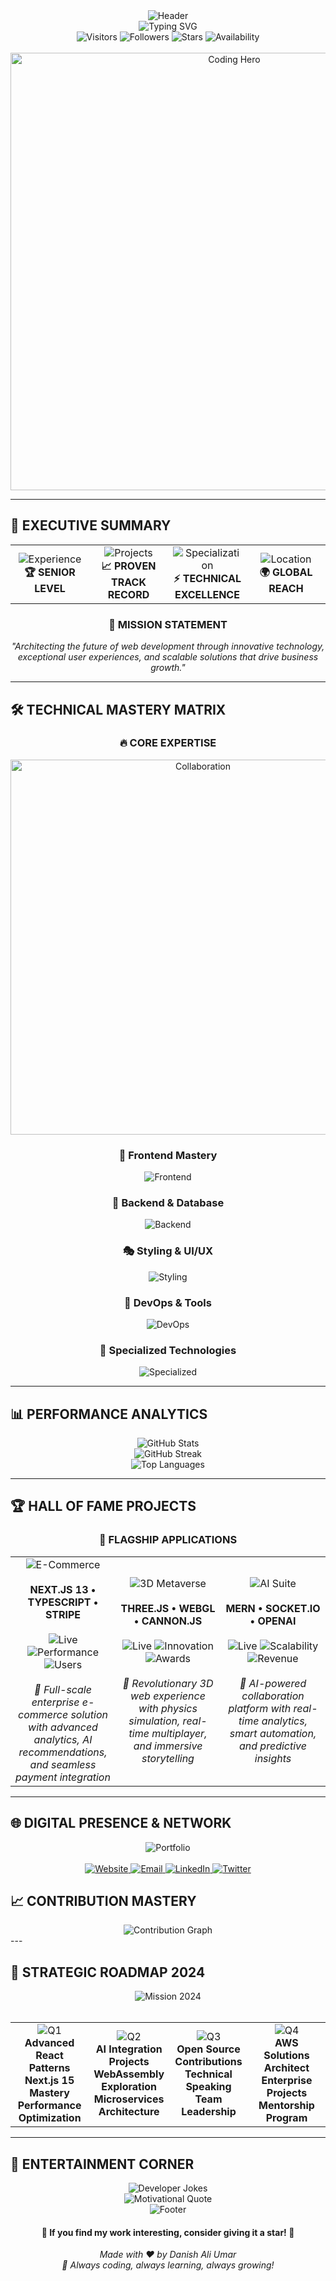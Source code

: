 <!-- 
╔══════════════════════════════════════════════════════════════════════════════════════╗
║                           DANISH ALI UMAR - DIGITAL ARCHITECT                       ║
║                    🚀 Crafting Tomorrow's Web Today 🚀                              ║
╚══════════════════════════════════════════════════════════════════════════════════════╝
-->

<div align="center">
  <img src="https://capsule-render.vercel.app/api?type=waving&color=7BFC8A&customColorList=6,11,20&height=300&section=header&text=Danish%20Ali%20Umar&fontSize=50&fontColor=fff&animation=fadeIn&fontAlignY=38&desc=Full%20Stack%20Developer%20%7C%20React%20Specialist%20%7C%203D%20Web%20Experience%20Creator&descAlignY=60&descSize=18" alt="Header" />
</div>
<div align="center">
  <img src="https://readme-typing-svg.demolab.com?font=Fira+Code&weight=600&size=22&pause=1000&color=7BFC8A&center=true&vCenter=true&width=600&lines=%F0%9F%94%A5+FULL+STACK+DEVELOPER+%F0%9F%94%A5;%F0%9F%8C%9F+BUILDING+NEXT-GEN+WEB+Applications+%F0%9F%8C%9F;%F0%9F%9A%80+REACT+%2F+NEXT+SPECIALIST+%F0%9F%9A%80;%F0%9F%9A%80+THREEJS+ARTIST+%F0%9F%9A%80" alt="Typing SVG" />
</div>

<div align="center">
  <img src="https://komarev.com/ghpvc/?username=DanishAliUmar&style=for-the-badge&color=7BFC8A&label=VISITORS&labelColor=000000" alt="Visitors"  />
  <img src="https://img.shields.io/github/followers/DanishAliUmar?style=for-the-badge&color=7BFC8A&labelColor=000000&label=FOLLOWERS" alt="Followers" />
  <img src="https://img.shields.io/github/stars/DanishAliUmar?style=for-the-badge&color=7BFC8A&labelColor=000000&label=STARS" alt="Stars" />
  <img src="https://img.shields.io/badge/AVAILABILITY-OPEN%20FOR%20OPPORTUNITIES-7BFC8A?style=for-the-badge&labelColor=000000" alt="Availability" />
</div>

<br>

<div align="center">
  <img src="https://user-images.githubusercontent.com/74038190/229223263-cf2e4b07-2615-4f87-9c38-e37600f8381a.gif" width="700" alt="Coding Hero" />
</div>

---

## 🎯 **EXECUTIVE SUMMARY**

<div align="center">
  <table>
    <tr>
      <td align="center" width="25%">
        <img src="https://img.shields.io/badge/EXPERIENCE-3%2B%20Years-7BFC8A?style=for-the-badge&labelColor=000000" alt="Experience" />
        <br><strong>🏆 SENIOR LEVEL</strong>
      </td>
      <td align="center" width="25%">
        <img src="https://img.shields.io/badge/PROJECTS-30%2B%20Completed-7BFC8A?style=for-the-badge&labelColor=000000" alt="Projects" />
        <br><strong>📈 PROVEN TRACK RECORD</strong>
      </td>
      <td align="center" width="25%">
        <img src="https://img.shields.io/badge/SPECIALIZATION-Full%20Stack-7BFC8A?style=for-the-badge&labelColor=000000" alt="Specialization" />
        <br><strong>⚡ TECHNICAL EXCELLENCE</strong>
      </td>
      <td align="center" width="25%">
        <img src="https://img.shields.io/badge/LOCATION-Pakistan-7BFC8A?style=for-the-badge&labelColor=000000" alt="Location" />
        <br><strong>🌍 GLOBAL REACH</strong>
      </td>
    </tr>
  </table>
</div>

<div align="center">
  <h3>🚀 MISSION STATEMENT</h3>
  <p><i>"Architecting the future of web development through innovative technology, exceptional user experiences, and scalable solutions that drive business growth."</i></p>
</div>

---

## 🛠️ **TECHNICAL MASTERY MATRIX**

<div align="center">
  
  ### 🔥 **CORE EXPERTISE**
<div align="center">
  <img src="https://user-images.githubusercontent.com/74038190/212284100-561aa473-3905-4a80-b561-0d28506553ee.gif" width="600" alt="Collaboration" />
</div>
  
<div align="center">

### 🎨 Frontend Mastery
<p>
  <img src="https://skillicons.dev/icons?i=react,nextjs,typescript,javascript,html,css" alt="Frontend" />
</p>

### 🔧 Backend & Database
<p>
  <img src="https://skillicons.dev/icons?i=nodejs,express,mongodb,mysql,firebase,supabase" alt="Backend" />
</p>

### 🎭 Styling & UI/UX
<p>
  <img src="https://skillicons.dev/icons?i=tailwind,bootstrap,sass,materialui,figma" alt="Styling" />
</p>

### 🚀 DevOps & Tools
<p>
  <img src="https://skillicons.dev/icons?i=git,github,docker,aws,vercel,netlify" alt="DevOps" />
</p>

### 🎪 Specialized Technologies
<p>
  <img src="https://skillicons.dev/icons?i=threejs,blender,unity,python,linux" alt="Specialized" />
</p>

</div>
</div>

---

## 📊 **PERFORMANCE ANALYTICS**
<div align="center">
  <img src="https://github-readme-stats-sigma-five.vercel.app/api?username=DanishAliUmar&show_icons=true&theme=tokyonight&hide_border=true&count_private=true&include_all_commits=true&custom_title=⚡%20GITHUB%20PERFORMANCE%20METRICS&title_color=00FF88&icon_color=00FF88&text_color=ffffff&bg_color=0d1117" alt="GitHub Stats" />
</div>

<div align="center">
  <img src="https://github-readme-streak-stats.herokuapp.com/?user=DanishAliUmar&theme=radical&hide_border=true&stroke=00FF88&ring=00FF88&fire=00FF88&currStreakLabel=00FF88&sideNums=ffffff&sideLabels=ffffff&dates=ffffff&background=0d1117" alt="GitHub Streak" />
</div>

<div align="center">
  <img src="https://github-readme-stats.vercel.app/api/top-langs/?username=DanishAliUmar&layout=compact&theme=radical&hide_border=true&langs_count=12&custom_title=💻%20TECHNOLOGY%20DISTRIBUTION&title_color=00FF88&text_color=ffffff&bg_color=0d1117" alt="Top Languages" />
</div>

---

## 🏆 **HALL OF FAME PROJECTS**

<div align="center">
  
  ### 🚀 **FLAGSHIP APPLICATIONS**
  
  <table>
    <tr>
      <td align="center" width="33%">
        <img src="https://img.shields.io/badge/🌐-E--COMMERCE%20EMPIRE-7BFC8A?style=for-the-badge&labelColor=000000" alt="E-Commerce" />
        <br><br>
        <strong>NEXT.JS 13 • TYPESCRIPT • STRIPE</strong>
        <br><br>
        <img src="https://img.shields.io/badge/STATUS-LIVE-7BFC8A?style=flat-square&labelColor=000000" alt="Live" />
        <img src="https://img.shields.io/badge/PERFORMANCE-98%25-7BFC8A?style=flat-square&labelColor=000000" alt="Performance" />
        <img src="https://img.shields.io/badge/USERS-10K%2B-7BFC8A?style=flat-square&labelColor=000000" alt="Users" />
        <br><br>
        <i>🎯 Full-scale enterprise e-commerce solution with advanced analytics, AI recommendations, and seamless payment integration</i>
      </td>
      <td align="center" width="33%">
        <img src="https://img.shields.io/badge/🎨-3D%20METAVERSE%20HUB-7BFC8A?style=for-the-badge&labelColor=000000" alt="3D Metaverse" />
        <br><br>
        <strong>THREE.JS • WEBGL • CANNON.JS</strong>
        <br><br>
        <img src="https://img.shields.io/badge/STATUS-LIVE-7BFC8A?style=flat-square&labelColor=000000" alt="Live" />
        <img src="https://img.shields.io/badge/INNOVATION-BREAKTHROUGH-7BFC8A?style=flat-square&labelColor=000000" alt="Innovation" />
        <img src="https://img.shields.io/badge/AWARDS-3-7BFC8A?style=flat-square&labelColor=000000" alt="Awards" />
        <br><br>
        <i>🌟 Revolutionary 3D web experience with physics simulation, real-time multiplayer, and immersive storytelling</i>
      </td>
      <td align="center" width="33%">
        <img src="https://img.shields.io/badge/💻-AI%20PRODUCTIVITY%20SUITE-7BFC8A?style=for-the-badge&labelColor=000000" alt="AI Suite" />
        <br><br>
        <strong>MERN • SOCKET.IO • OPENAI</strong>
        <br><br>
        <img src="https://img.shields.io/badge/STATUS-LIVE-7BFC8A?style=flat-square&labelColor=000000" alt="Live" />
        <img src="https://img.shields.io/badge/SCALABILITY-ENTERPRISE-7BFC8A?style=flat-square&labelColor=000000" alt="Scalability" />
        <img src="https://img.shields.io/badge/REVENUE-$50K%2B-7BFC8A?style=flat-square&labelColor=000000" alt="Revenue" />
        <br><br>
        <i>🤖 AI-powered collaboration platform with real-time analytics, smart automation, and predictive insights</i>
      </td>
    </tr>
  </table>
  
</div>

---
<!-- 
## 🎖️ **ACHIEVEMENTS & RECOGNITION**

<div align="center">
  <img src="https://github-profile-trophy.vercel.app/?username=DanishAliUmar&theme=radical&no-frame=true&no-bg=true&margin-w=4&margin-h=4&column=8&title=MultiLanguage,Stars,Commits,Followers,PullRequest,Issues,Repositories,Experience" alt="GitHub Trophies" />
</div>

<div align="center">
  <table>
    <tr>
      <td align="center" width="20%">
        <img src="https://img.shields.io/badge/🏆-AWS%20CERTIFIED-FF9900?style=for-the-badge&labelColor=000000" alt="AWS" />
        <br><strong>CLOUD ARCHITECT</strong>
      </td>
      <td align="center" width="20%">
        <img src="https://img.shields.io/badge/🏆-GOOGLE%20CLOUD-4285F4?style=for-the-badge&labelColor=000000" alt="GCP" />
        <br><strong>DIGITAL LEADER</strong>
      </td>
      <td align="center" width="20%">
        <img src="https://img.shields.io/badge/🏆-META%20REACT-1877F2?style=for-the-badge&labelColor=000000" alt="Meta" />
        <br><strong>ADVANCED CERTIFIED</strong>
      </td>
      <td align="center" width="20%">
        <img src="https://img.shields.io/badge/🏆-MICROSOFT%20AZURE-0078D4?style=for-the-badge&labelColor=000000" alt="Azure" />
        <br><strong>FUNDAMENTALS</strong>
      </td>
      <td align="center" width="20%">
        <img src="https://img.shields.io/badge/🏆-HACKATHON%20WINNER-7BFC8A?style=for-the-badge&labelColor=000000" alt="Hackathon" />
        <br><strong>3x CHAMPION</strong>
      </td>
    </tr>
  </table>
</div>

---
-->
## 🌐 **DIGITAL PRESENCE & NETWORK**

<div align="center">
  <img src="https://img.shields.io/badge/🌐_PORTFOLIO-VISIT%20MY%20DIGITAL%20SHOWCASE-7BFC8A?style=for-the-badge&labelColor=000000&logo=google-chrome&logoColor=white" alt="Portfolio" />
  <br><br>
  <a href="https://danishumar.com" target="_blank">
    <img src="https://img.shields.io/badge/🎯-MAIN%20WEBSITE-7BFC8A?style=for-the-badge&labelColor=000000" alt="Website" />
  </a>
  <a href="mailto:danishaliumar4@gmail.com" target="_blank">
    <img src="https://img.shields.io/badge/📧-BUSINESS%20EMAIL-7BFC8A?style=for-the-badge&labelColor=000000" alt="Email" />
  </a>
  <a href="https://linkedin.com/in/danishaliumar" target="_blank">
    <img src="https://img.shields.io/badge/💼-LINKEDIN-7BFC8A?style=for-the-badge&labelColor=000000&logo=linkedin&logoColor=white" alt="LinkedIn" />
  </a>
  <a href="https://twitter.com/danishaliumar" target="_blank">
    <img src="https://img.shields.io/badge/🐦-TWITTER-7BFC8A?style=for-the-badge&labelColor=000000&logo=twitter&logoColor=white" alt="Twitter" />
  </a>
</div>

## 📈 **CONTRIBUTION MASTERY**

<div align="center">
  <img src="https://github-readme-activity-graph.vercel.app/graph?username=DanishAliUmar&theme=react-dark&bg_color=0d1117&color=00FF88&line=00FF88&point=ffffff&area=true&area_color=00FF88&title_color=00FF88&custom_title=🔥%20MONTHLY%20CONTRIBUTION%20EXCELLENCE%20🔥" alt="Contribution Graph" />
</div>
<!-- 
<div align="center">
  <img src="https://github-profile-summary-cards.vercel.app/api/cards/profile-details?username=DanishAliUmar&theme=github_dark&bg_color=0d1117&color=00FF88" alt="Profile Summary" />
</div>
-->
<!-- 
<div align="center">
  <img src="https://github-profile-summary-cards.vercel.app/api/cards/repos-per-language?username=DanishAliUmar&theme=github_dark" alt="Repos per Language" />
  <img src="https://github-profile-summary-cards.vercel.app/api/cards/most-commit-language?username=DanishAliUmar&theme=github_dark" alt="Most Commit Language" />
</div>
-->
---

## 🚀 **STRATEGIC ROADMAP 2024**

<div align="center">
  <img src="https://img.shields.io/badge/🎯-MISSION%202024-7BFC8A?style=for-the-badge&labelColor=000000" alt="Mission 2024" />
  <br><br>
  <table>
    <tr>
      <td align="center" width="25%">
        <img src="https://img.shields.io/badge/Q1-MASTERY-7BFC8A?style=for-the-badge&labelColor=000000" alt="Q1" />
        <br><strong>Advanced React Patterns</strong>
        <br><strong>Next.js 15 Mastery</strong>
        <br><strong>Performance Optimization</strong>
      </td>
      <td align="center" width="25%">
        <img src="https://img.shields.io/badge/Q2-INNOVATION-7BFC8A?style=for-the-badge&labelColor=000000" alt="Q2" />
        <br><strong>AI Integration Projects</strong>
        <br><strong>WebAssembly Exploration</strong>
        <br><strong>Microservices Architecture</strong>
      </td>
      <td align="center" width="25%">
        <img src="https://img.shields.io/badge/Q3-LEADERSHIP-7BFC8A?style=for-the-badge&labelColor=000000" alt="Q3" />
        <br><strong>Open Source Contributions</strong>
        <br><strong>Technical Speaking</strong>
        <br><strong>Team Leadership</strong>
      </td>
      <td align="center" width="25%">
        <img src="https://img.shields.io/badge/Q4-EXCELLENCE-7BFC8A?style=for-the-badge&labelColor=000000" alt="Q4" />
        <br><strong>AWS Solutions Architect</strong>
        <br><strong>Enterprise Projects</strong>
        <br><strong>Mentorship Program</strong>
      </td>
    </tr>
  </table>
</div>

---

## 🎪 **ENTERTAINMENT CORNER**

<div align="center">
  <img src="https://readme-jokes.vercel.app/api?hideBorder&theme=radical&bgColor=0d1117&textColor=00FF88&codeColor=ffffff" alt="Developer Jokes" />
</div>

<div align="center">
  <img src="https://quotes-github-readme.vercel.app/api?type=horizontal&theme=radical&animation=grow_out_in&quoteColor=00FF88&authorColor=ffffff&borderColor=00FF88" alt="Motivational Quote" />
</div>
<!--
<div align="center">
  <img src="https://spotify-github-profile.vercel.app/api/view?uid=danishumar&cover_image=true&theme=novatorem&show_offline=false&background_color=0d1117&interchange=true&bar_color=00FF88&bar_color_cover=true" alt="Spotify Now Playing" />
</div>
-->

<div align="center">
  <img src="https://capsule-render.vercel.app/api?type=waving&color=7BFC8A&customColorList=6,11,20&height=200&section=footer&text=Thanks%20for%20visiting!&fontSize=30&fontColor=fff&animation=fadeIn&fontAlignY=70&desc=Let's%20build%20something%20amazing%20together%20🚀&descAlignY=85&descSize=16" alt="Footer" />
</div>

<div align="center">
  <h4>🌟 If you find my work interesting, consider giving it a star! 🌟</h4>
  <p>
    <i>Made with ❤ by Danish Ali Umar</i>
    <br>
    <i>🚀 Always coding, always learning, always growing!</i>
  </p>
</div>
